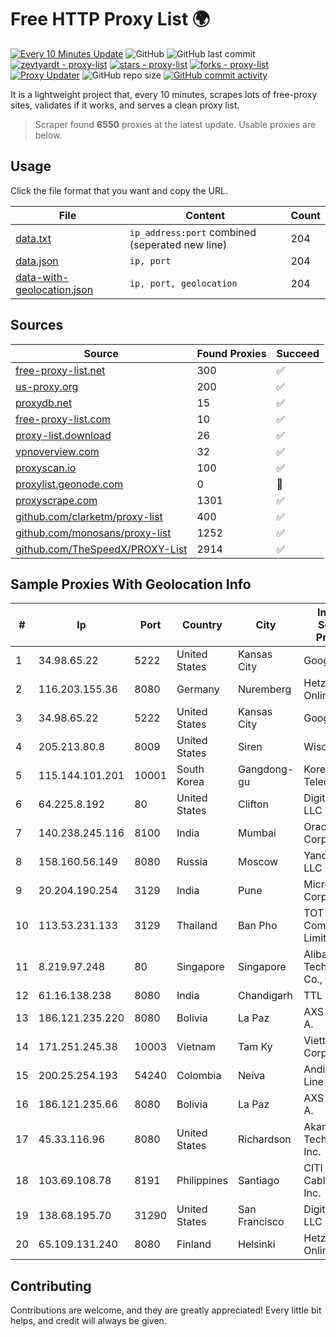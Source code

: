 
# Free HTTP Proxy List 🌍

[![Every 10 Minutes Update](https://github.com/mertguvencli/http-proxy-list/actions/workflows/main.yml/badge.svg?branch=main)](https://github.com/mertguvencli/http-proxy-list/actions/workflows/main.yml)
![GitHub](https://img.shields.io/github/license/mertguvencli/http-proxy-list)
![GitHub last commit](https://img.shields.io/github/last-commit/mertguvencli/http-proxy-list)
[![zevtyardt - proxy-list](https://img.shields.io/static/v1?label=zevtyardt&message=proxy-list&color=blue&logo=github)](https://github.com/zevtyardt/proxy-list "Go to GitHub repo")
[![stars - proxy-list](https://img.shields.io/github/stars/zevtyardt/proxy-list?style=social)](https://github.com/zevtyardt/proxy-list)
[![forks - proxy-list](https://img.shields.io/github/forks/zevtyardt/proxy-list?style=social)](https://github.com/zevtyardt/proxy-list)
[![Proxy Updater](https://github.com/zevtyardt/proxy-list/workflows/Proxy%20Updater/badge.svg)](https://github.com/zevtyardt/proxy-list/actions?query=workflow:"Proxy+Updater")
![GitHub repo size](https://img.shields.io/github/repo-size/zevtyardt/proxy-list)
[![GitHub commit activity](https://img.shields.io/github/commit-activity/m/zevtyardt/proxy-list?logo=commits)](https://github.com/zevtyardt/proxy-list/commits/main)

It is a lightweight project that, every 10 minutes, scrapes lots of free-proxy sites, validates if it works, and serves a clean proxy list.

> Scraper found **6550** proxies at the latest update. Usable proxies are below.

## Usage

Click the file format that you want and copy the URL.

|File|Content|Count|
|----|-------|-----|
|[data.txt](https://raw.githubusercontent.com/mertguvencli/http-proxy-list/main/proxy-list/data.txt)|`ip_address:port` combined (seperated new line)|204|
|[data.json](https://raw.githubusercontent.com/mertguvencli/http-proxy-list/main/proxy-list/data.json)|`ip, port`|204|
|[data-with-geolocation.json](https://raw.githubusercontent.com/mertguvencli/http-proxy-list/main/proxy-list/data-with-geolocation.json)|`ip, port, geolocation`|204|

## Sources

|Source|Found Proxies|Succeed|
|------|-------------|-------|
|[free-proxy-list.net](https://free-proxy-list.net)|300|✅|
|[us-proxy.org](https://www.us-proxy.org)|200|✅|
|[proxydb.net](http://proxydb.net)|15|✅|
|[free-proxy-list.com](https://free-proxy-list.com/?page=&port=&type%5B%5D=http&type%5B%5D=https&up_time=0&search=Search)|10|✅|
|[proxy-list.download](https://www.proxy-list.download/HTTP)|26|✅|
|[vpnoverview.com](https://vpnoverview.com/privacy/anonymous-browsing/free-proxy-servers)|32|✅|
|[proxyscan.io](https://www.proxyscan.io)|100|✅|
|[proxylist.geonode.com](https://proxylist.geonode.com/api/proxy-list?limit=300&page=1&sort_by=lastChecked&sort_type=desc&protocols=http,https)|0|🚫|
|[proxyscrape.com](https://api.proxyscrape.com/v2/?request=displayproxies&protocol=http&timeout=10000&country=all&ssl=all&anonymity=all)|1301|✅|
|[github.com/clarketm/proxy-list](https://raw.githubusercontent.com/clarketm/proxy-list/master/proxy-list-raw.txt)|400|✅|
|[github.com/monosans/proxy-list](https://raw.githubusercontent.com/monosans/proxy-list/main/proxies/http.txt)|1252|✅|
|[github.com/TheSpeedX/PROXY-List](https://raw.githubusercontent.com/TheSpeedX/PROXY-List/master/http.txt)|2914|✅|


## Sample Proxies With Geolocation Info

|#|Ip|Port|Country|City|Internet Service Provider|
|-|--|----|-------|----|-------------------------|
|1|34.98.65.22|5222|United States|Kansas City|Google LLC|
|2|116.203.155.36|8080|Germany|Nuremberg|Hetzner Online GmbH|
|3|34.98.65.22|5222|United States|Kansas City|Google LLC|
|4|205.213.80.8|8009|United States|Siren|WiscNet|
|5|115.144.101.201|10001|South Korea|Gangdong-gu|Korea Telecom|
|6|64.225.8.192|80|United States|Clifton|DigitalOcean, LLC|
|7|140.238.245.116|8100|India|Mumbai|Oracle Corporation|
|8|158.160.56.149|8080|Russia|Moscow|Yandex.Cloud LLC|
|9|20.204.190.254|3129|India|Pune|Microsoft Corporation|
|10|113.53.231.133|3129|Thailand|Ban Pho|TOT Public Company Limited|
|11|8.219.97.248|80|Singapore|Singapore|Alibaba (US) Technology Co., Ltd.|
|12|61.16.138.238|8080|India|Chandigarh|TTL|
|13|186.121.235.220|8080|Bolivia|La Paz|AXS Bolivia S. A.|
|14|171.251.245.38|10003|Vietnam|Tam Ky|Viettel Corporation|
|15|200.25.254.193|54240|Colombia|Neiva|Andinet ON Line|
|16|186.121.235.66|8080|Bolivia|La Paz|AXS Bolivia S. A.|
|17|45.33.116.96|8080|United States|Richardson|Akamai Technologies, Inc.|
|18|103.69.108.78|8191|Philippines|Santiago|CITI Cableworld Inc.|
|19|138.68.195.70|31290|United States|San Francisco|DigitalOcean, LLC|
|20|65.109.131.240|8080|Finland|Helsinki|Hetzner Online GmbH|



## Contributing

Contributions are welcome, and they are greatly appreciated! Every
little bit helps, and credit will always be given.

